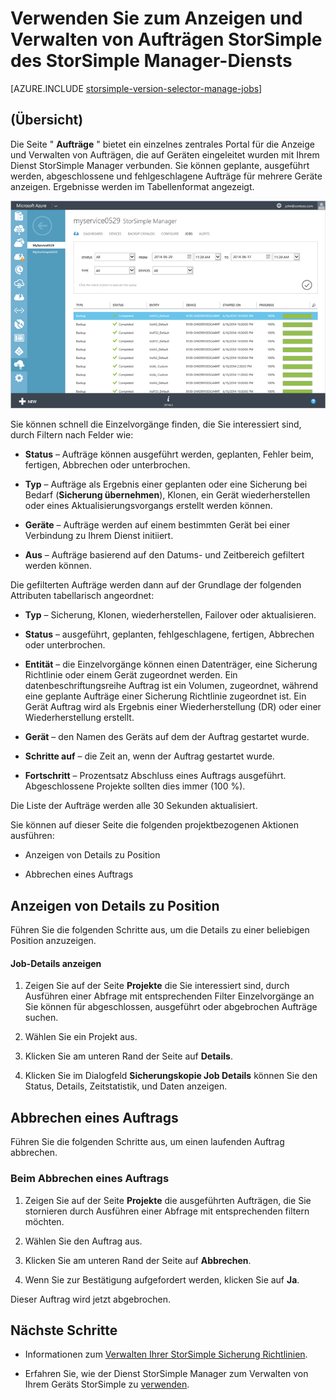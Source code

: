 <properties 
   pageTitle="Anzeigen und Verwalten von Aufträgen StorSimple | Microsoft Azure"
   description="Beschreibt die Seite StorSimple Manager Aufträge und zur gemeinsamen Nutzung von zuletzt verwendete, aktuelle und geplante Sicherung Aufträge verfolgen."
   services="storsimple"
   documentationCenter="NA"
   authors="alkohli"
   manager="carmonm"
   editor=""/>
<tags 
   ms.service="storsimple"
   ms.devlang="NA"
   ms.topic="article"
   ms.tgt_pltfrm="NA"
   ms.workload="TBD"
   ms.date="08/17/2016"
   ms.author="alkohli" />

# <a name="use-the-storsimple-manager-service-to-view-and-manage-storsimple-jobs"></a>Verwenden Sie zum Anzeigen und Verwalten von Aufträgen StorSimple des StorSimple Manager-Diensts

[AZURE.INCLUDE [storsimple-version-selector-manage-jobs](../../includes/storsimple-version-selector-manage-jobs.md)]

## <a name="overview"></a>(Übersicht)

Die Seite " **Aufträge** " bietet ein einzelnes zentrales Portal für die Anzeige und Verwalten von Aufträgen, die auf Geräten eingeleitet wurden mit Ihrem Dienst StorSimple Manager verbunden. Sie können geplante, ausgeführt werden, abgeschlossene und fehlgeschlagene Aufträge für mehrere Geräte anzeigen. Ergebnisse werden im Tabellenformat angezeigt. 

![Seite "Aufträge"](./media/storsimple-manage-jobs/HCS_JobsPage.png)

Sie können schnell die Einzelvorgänge finden, die Sie interessiert sind, durch Filtern nach Felder wie:

- **Status** – Aufträge können ausgeführt werden, geplanten, Fehler beim, fertigen, Abbrechen oder unterbrochen.

- **Typ** – Aufträge als Ergebnis einer geplanten oder eine Sicherung bei Bedarf (**Sicherung übernehmen**), Klonen, ein Gerät wiederherstellen oder eines Aktualisierungsvorgangs erstellt werden können.

- **Geräte** – Aufträge werden auf einem bestimmten Gerät bei einer Verbindung zu Ihrem Dienst initiiert.

- **Aus** – Aufträge basierend auf den Datums- und Zeitbereich gefiltert werden können.

Die gefilterten Aufträge werden dann auf der Grundlage der folgenden Attributen tabellarisch angeordnet:

- **Typ** – Sicherung, Klonen, wiederherstellen, Failover oder aktualisieren.

- **Status** – ausgeführt, geplanten, fehlgeschlagene, fertigen, Abbrechen oder unterbrochen.

- **Entität** – die Einzelvorgänge können einen Datenträger, eine Sicherung Richtlinie oder einem Gerät zugeordnet werden. Ein datenbeschriftungsreihe Auftrag ist ein Volumen, zugeordnet, während eine geplante Aufträge einer Sicherung Richtlinie zugeordnet ist. Ein Gerät Auftrag wird als Ergebnis einer Wiederherstellung (DR) oder einer Wiederherstellung erstellt.

- **Gerät** – den Namen des Geräts auf dem der Auftrag gestartet wurde.

- **Schritte auf** – die Zeit an, wenn der Auftrag gestartet wurde.

- **Fortschritt** – Prozentsatz Abschluss eines Auftrags ausgeführt. Abgeschlossene Projekte sollten dies immer (100 %).

Die Liste der Aufträge werden alle 30 Sekunden aktualisiert.

Sie können auf dieser Seite die folgenden projektbezogenen Aktionen ausführen:

- Anzeigen von Details zu Position

- Abbrechen eines Auftrags

## <a name="view-job-details"></a>Anzeigen von Details zu Position

Führen Sie die folgenden Schritte aus, um die Details zu einer beliebigen Position anzuzeigen.

#### <a name="to-view-job-details"></a>Job-Details anzeigen

1. Zeigen Sie auf der Seite **Projekte** die Sie interessiert sind, durch Ausführen einer Abfrage mit entsprechenden Filter Einzelvorgänge an Sie können für abgeschlossen, ausgeführt oder abgebrochen Aufträge suchen.

2. Wählen Sie ein Projekt aus.

3. Klicken Sie am unteren Rand der Seite auf **Details**.

4. Klicken Sie im Dialogfeld **Sicherungskopie Job Details** können Sie den Status, Details, Zeitstatistik, und Daten anzeigen.

## <a name="cancel-a-job"></a>Abbrechen eines Auftrags

Führen Sie die folgenden Schritte aus, um einen laufenden Auftrag abbrechen.

### <a name="to-cancel-a-job"></a>Beim Abbrechen eines Auftrags

1. Zeigen Sie auf der Seite **Projekte** die ausgeführten Aufträgen, die Sie stornieren durch Ausführen einer Abfrage mit entsprechenden filtern möchten.

1. Wählen Sie den Auftrag aus.

1. Klicken Sie am unteren Rand der Seite auf **Abbrechen**.

1. Wenn Sie zur Bestätigung aufgefordert werden, klicken Sie auf **Ja**.

Dieser Auftrag wird jetzt abgebrochen.

## <a name="next-steps"></a>Nächste Schritte

- Informationen zum [Verwalten Ihrer StorSimple Sicherung Richtlinien](storsimple-manage-backup-policies.md).

- Erfahren Sie, wie der Dienst StorSimple Manager zum Verwalten von Ihrem Geräts StorSimple zu [verwenden](storsimple-manager-service-administration.md).
